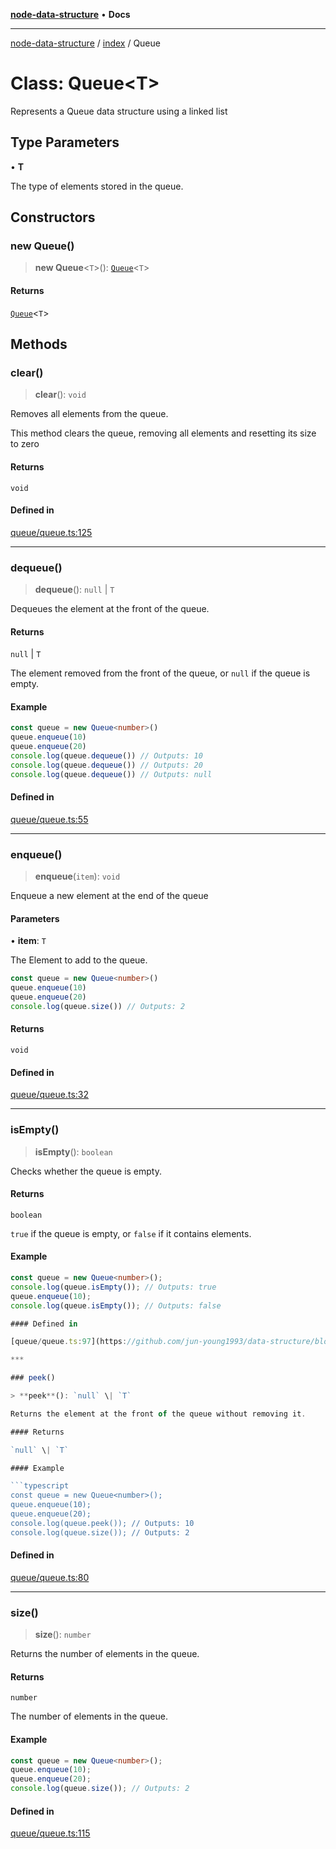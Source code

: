 [**node-data-structure**](../../README.md) • **Docs**

***

[node-data-structure](../../modules.md) / [index](../README.md) / Queue

# Class: Queue\<T\>

Represents a Queue data structure using a linked list

## Type Parameters

• **T**

The type of elements stored in the queue.

## Constructors

### new Queue()

> **new Queue**\<`T`\>(): [`Queue`](Queue.md)\<`T`\>

#### Returns

[`Queue`](Queue.md)\<`T`\>

## Methods

### clear()

> **clear**(): `void`

Removes all elements from the queue.

This method clears the queue, removing all elements and resetting its size to zero

#### Returns

`void`

#### Defined in

[queue/queue.ts:125](https://github.com/jun-young1993/data-structure/blob/276ce301b6b22895bf39d539978e42753cf9c1b4/src/queue/queue.ts#L125)

***

### dequeue()

> **dequeue**(): `null` \| `T`

Dequeues the element at the front of the queue.

#### Returns

`null` \| `T`

The element removed from the front of the queue, or `null` if the queue is empty.

#### Example

```typescript
const queue = new Queue<number>()
queue.enqueue(10)
queue.enqueue(20)
console.log(queue.dequeue()) // Outputs: 10
console.log(queue.dequeue()) // Outputs: 20
console.log(queue.dequeue()) // Outputs: null
```

#### Defined in

[queue/queue.ts:55](https://github.com/jun-young1993/data-structure/blob/276ce301b6b22895bf39d539978e42753cf9c1b4/src/queue/queue.ts#L55)

***

### enqueue()

> **enqueue**(`item`): `void`

Enqueue a new element at the end of the queue

#### Parameters

• **item**: `T`

The Element to add to the queue.

```typescript
const queue = new Queue<number>()
queue.enqueue(10)
queue.enqueue(20)
console.log(queue.size()) // Outputs: 2
```

#### Returns

`void`

#### Defined in

[queue/queue.ts:32](https://github.com/jun-young1993/data-structure/blob/276ce301b6b22895bf39d539978e42753cf9c1b4/src/queue/queue.ts#L32)

***

### isEmpty()

> **isEmpty**(): `boolean`

Checks whether the queue is empty.

#### Returns

`boolean`

`true` if the queue is empty, or `false` if it contains elements.

#### Example

```typescript
const queue = new Queue<number>();
console.log(queue.isEmpty()); // Outputs: true
queue.enqueue(10);
console.log(queue.isEmpty()); // Outputs: false

#### Defined in

[queue/queue.ts:97](https://github.com/jun-young1993/data-structure/blob/276ce301b6b22895bf39d539978e42753cf9c1b4/src/queue/queue.ts#L97)

***

### peek()

> **peek**(): `null` \| `T`

Returns the element at the front of the queue without removing it.

#### Returns

`null` \| `T`

#### Example

```typescript
const queue = new Queue<number>();
queue.enqueue(10);
queue.enqueue(20);
console.log(queue.peek()); // Outputs: 10
console.log(queue.size()); // Outputs: 2
```

#### Defined in

[queue/queue.ts:80](https://github.com/jun-young1993/data-structure/blob/276ce301b6b22895bf39d539978e42753cf9c1b4/src/queue/queue.ts#L80)

***

### size()

> **size**(): `number`

Returns the number of elements in the queue.

#### Returns

`number`

The number of elements in the queue.

#### Example

```typescript
const queue = new Queue<number>();
queue.enqueue(10);
queue.enqueue(20);
console.log(queue.size()); // Outputs: 2
```

#### Defined in

[queue/queue.ts:115](https://github.com/jun-young1993/data-structure/blob/276ce301b6b22895bf39d539978e42753cf9c1b4/src/queue/queue.ts#L115)
